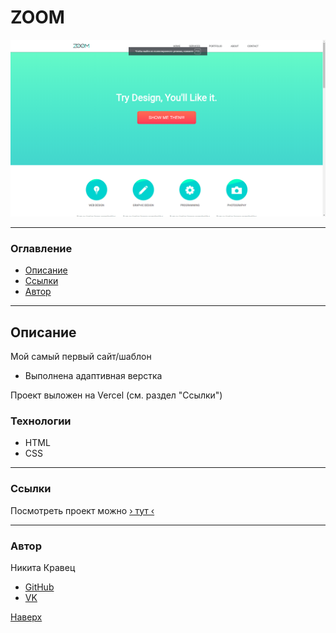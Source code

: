 # <a id="top" />ZOOM

![Превью](./zoom1.png)

---

### Оглавление
  - [Описание](#description)
  - [Ссылки](#references)
  - [Автор](#autor)

---

## <a id="description" />Описание

Мой самый первый сайт/шаблон
  - Выполнена адаптивная верстка

Проект выложен на Vercel (см. раздел "Ссылки")

### Технологии

- HTML
- CSS

---

### <a id="references" />Ссылки

Посмотреть проект можно [&rsaquo; тут &lsaquo;](https://zum-zdyo-nikitoskravecs-projects.vercel.app/)

---

### <a id="autor" />Автор

Никита Кравец

  - [GitHub](https://github.com/LSD237)
  - [VK](https://vk.com/id6725831)

[Наверх](#top)